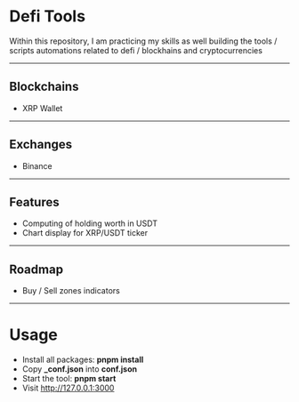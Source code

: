 # Defi Tools

Within this repository, I am practicing my skills as well building the tools / scripts automations related to defi / blockhains and cryptocurrencies

---

## Blockchains

- XRP Wallet

---

## Exchanges

- Binance

---

## Features

- Computing of holding worth in USDT
- Chart display for XRP/USDT ticker

---

## Roadmap

- Buy / Sell zones indicators

---

# Usage

- Install all packages: **pnpm install**
- Copy **\_conf.json** into **conf.json**
- Start the tool: **pnpm start**
- Visit http://127.0.0.1:3000

